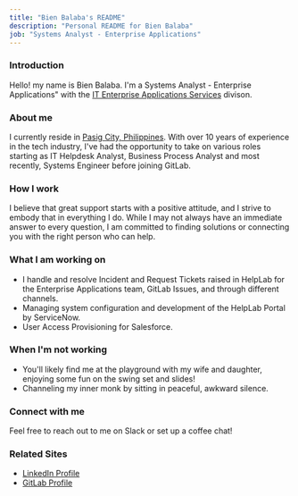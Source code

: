 ```yaml
---
title: "Bien Balaba's README"
description: "Personal README for Bien Balaba"
job: "Systems Analyst - Enterprise Applications"
---
```


### Introduction

Hello! my name is Bien Balaba. I'm a Systems Analyst - Enterprise Applications" with the [IT Enterprise Applications Services](//handbook.gitlab.com/handbook/business-technology/enterprise-applications/entapps-services/) divison.

### About me

I currently reside in [Pasig City, Philippines](https://en.wikipedia.org/wiki/Pasig). With over 10 years of experience in the tech industry, I've had the opportunity to take on various roles starting as IT Helpdesk Analyst, Business Process Analyst and most recently, Systems Engineer before joining GitLab.

### How I work

I believe that great support starts with a positive attitude, and I strive to embody that in everything I do. While I may not always have an immediate answer to every question, I am committed to finding solutions or connecting you with the right person who can help.

### What I am working on

- I handle and resolve Incident and Request Tickets raised in HelpLab for the Enterprise Applications team, GitLab Issues, and through different channels.
- Managing system configuration and development of the HelpLab Portal by ServiceNow.
- User Access Provisioning for Salesforce.

### When I'm not working

- You'll likely find me at the playground with my wife and daughter, enjoying some fun on the swing set and slides!
- Channeling my inner monk by sitting in peaceful, awkward silence.

### Connect with me

Feel free to reach out to me on Slack or set up a coffee chat!

### Related Sites

- [LinkedIn Profile](https://www.linkedin.com/in/bien-rafael-claire-balaba/)
- [GitLab Profile](https://gitlab.com/BienRCB)
